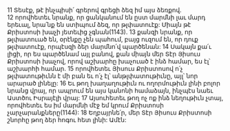 11 Տեսէք, թէ ինչպիսի՛ գրերով գրեցի ձեզ իմ այս ձեռքով. 12 որովհետեւ նրանք, որ ցանկանում են ըստ մարմնի լաւ մարդ երեւալ, նրա՛նք են ստիպում ձեզ, որ թլփատուէք: Միայն թէ Քրիստոսի խաչի յետեւից չգնան(1143). 13 քանզի նրանք, որ թլփատուած են, օրէնքը չեն պահում, բայց ուզում են, որ դուք թլփատուէք, որպէսզի ձեր մարմնո՛վ պարծենան:
14 Սակայն քա՛ւ լիցի, որ ես պարծենամ այլ բանով, քան միայն մեր Տէր Յիսուս Քրիստոսի խաչով, որով աշխարհը խաչուած է ինձ համար, ես էլ՝ աշխարհի համար. 15 որովհետեւ Յիսուս Քրիստոսով ո՛չ թլփատութիւնն է մի բան եւ ո՛չ էլ՝ անթլփատութիւնը, այլ՝ նոր արարած լինելը: 16 Եւ թող խաղաղութիւն ու ողորմութիւն լինի բոլոր նրանց վրայ, որ ապրում են այս կանոնի համաձայն, ինչպէս նաեւ Աստծու Իսրայէլի վրայ: 17 Այսուհետեւ թող ոչ ոք ինձ նեղութիւն չտայ, որովհետեւ ես իմ մարմնի մէջ եմ կրում Քրիստոսի չարչարանքները(1144): 18 Եղբայրնե՛ր, մեր Տէր Յիսուս Քրիստոսի շնորհը թող ձեր հոգու հետ լինի: Ամէն:































